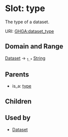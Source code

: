 
# Slot: type


The type of a dataset.

URI: [GHGA:dataset_type](https://w3id.org/GHGA/dataset_type)


## Domain and Range

[Dataset](Dataset.md) &#8594;  <sub>1..\*</sub> [String](types/String.md)

## Parents

 *  is_a: [type](type.md)

## Children


## Used by

 * [Dataset](Dataset.md)
